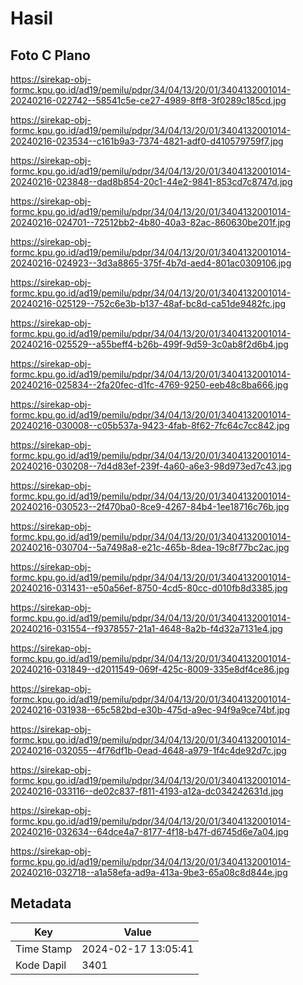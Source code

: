 # Hasil

## Foto C Plano

https://sirekap-obj-formc.kpu.go.id/ad19/pemilu/pdpr/34/04/13/20/01/3404132001014-20240216-022742--58541c5e-ce27-4989-8ff8-3f0289c185cd.jpg

https://sirekap-obj-formc.kpu.go.id/ad19/pemilu/pdpr/34/04/13/20/01/3404132001014-20240216-023534--c161b9a3-7374-4821-adf0-d410579759f7.jpg

https://sirekap-obj-formc.kpu.go.id/ad19/pemilu/pdpr/34/04/13/20/01/3404132001014-20240216-023848--dad8b854-20c1-44e2-9841-853cd7c8747d.jpg

https://sirekap-obj-formc.kpu.go.id/ad19/pemilu/pdpr/34/04/13/20/01/3404132001014-20240216-024701--72512bb2-4b80-40a3-82ac-860630be201f.jpg

https://sirekap-obj-formc.kpu.go.id/ad19/pemilu/pdpr/34/04/13/20/01/3404132001014-20240216-024923--3d3a8865-375f-4b7d-aed4-801ac0309106.jpg

https://sirekap-obj-formc.kpu.go.id/ad19/pemilu/pdpr/34/04/13/20/01/3404132001014-20240216-025129--752c6e3b-b137-48af-bc8d-ca51de9482fc.jpg

https://sirekap-obj-formc.kpu.go.id/ad19/pemilu/pdpr/34/04/13/20/01/3404132001014-20240216-025529--a55beff4-b26b-499f-9d59-3c0ab8f2d6b4.jpg

https://sirekap-obj-formc.kpu.go.id/ad19/pemilu/pdpr/34/04/13/20/01/3404132001014-20240216-025834--2fa20fec-d1fc-4769-9250-eeb48c8ba666.jpg

https://sirekap-obj-formc.kpu.go.id/ad19/pemilu/pdpr/34/04/13/20/01/3404132001014-20240216-030008--c05b537a-9423-4fab-8f62-7fc64c7cc842.jpg

https://sirekap-obj-formc.kpu.go.id/ad19/pemilu/pdpr/34/04/13/20/01/3404132001014-20240216-030208--7d4d83ef-239f-4a60-a6e3-98d973ed7c43.jpg

https://sirekap-obj-formc.kpu.go.id/ad19/pemilu/pdpr/34/04/13/20/01/3404132001014-20240216-030523--2f470ba0-8ce9-4267-84b4-1ee18716c76b.jpg

https://sirekap-obj-formc.kpu.go.id/ad19/pemilu/pdpr/34/04/13/20/01/3404132001014-20240216-030704--5a7498a8-e21c-465b-8dea-19c8f77bc2ac.jpg

https://sirekap-obj-formc.kpu.go.id/ad19/pemilu/pdpr/34/04/13/20/01/3404132001014-20240216-031431--e50a56ef-8750-4cd5-80cc-d010fb8d3385.jpg

https://sirekap-obj-formc.kpu.go.id/ad19/pemilu/pdpr/34/04/13/20/01/3404132001014-20240216-031554--f9378557-21a1-4648-8a2b-f4d32a7131e4.jpg

https://sirekap-obj-formc.kpu.go.id/ad19/pemilu/pdpr/34/04/13/20/01/3404132001014-20240216-031849--d2011549-069f-425c-8009-335e8df4ce86.jpg

https://sirekap-obj-formc.kpu.go.id/ad19/pemilu/pdpr/34/04/13/20/01/3404132001014-20240216-031938--65c582bd-e30b-475d-a9ec-94f9a9ce74bf.jpg

https://sirekap-obj-formc.kpu.go.id/ad19/pemilu/pdpr/34/04/13/20/01/3404132001014-20240216-032055--4f76df1b-0ead-4648-a979-1f4c4de92d7c.jpg

https://sirekap-obj-formc.kpu.go.id/ad19/pemilu/pdpr/34/04/13/20/01/3404132001014-20240216-033116--de02c837-f811-4193-a12a-dc034242631d.jpg

https://sirekap-obj-formc.kpu.go.id/ad19/pemilu/pdpr/34/04/13/20/01/3404132001014-20240216-032634--64dce4a7-8177-4f18-b47f-d6745d6e7a04.jpg

https://sirekap-obj-formc.kpu.go.id/ad19/pemilu/pdpr/34/04/13/20/01/3404132001014-20240216-032718--a1a58efa-ad9a-413a-9be3-65a08c8d844e.jpg


## Metadata

| Key        | Value               |
| ---------- | ------------------- |
| Time Stamp | 2024-02-17 13:05:41 |
| Kode Dapil | 3401                |



